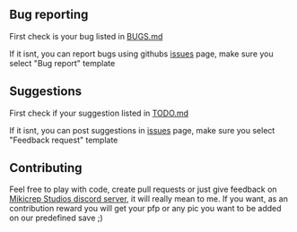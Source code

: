 ## Bug reporting
First check is your bug listed in [BUGS.md](https://github.com/Mikicrepstudios/Random-SDL-Game/blob/master/output/BUGS.md)

If it isnt, you can report bugs using githubs [issues](https://github.com/Mikicrepstudios/Random-SDL-Game/issues) page, make sure you select "Bug report" template

## Suggestions
First check if your suggestion listed in [TODO.md](https://github.com/Mikicrepstudios/Random-SDL-Game/blob/master/TODO.md)

If it isnt, you can post suggestions in [issues](https://github.com/Mikicrepstudios/Random-SDL-Game/issues) page, make sure you select "Feedback request" template

## Contributing
Feel free to play with code, create pull requests or just give feedback on [Mikicrep Studios discord server](https://discord.gg/DdaGyeWp9U), it will really mean to me. If you want, as an contribution reward you will get your pfp or any pic you want to be added on our predefined save ;)
